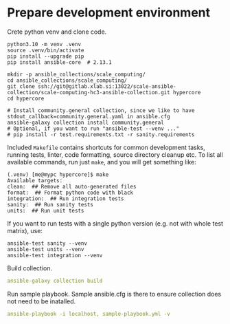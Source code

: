 # Prepare development environment

Crete python venv and clone code.

```
python3.10 -m venv .venv
source .venv/bin/activate
pip install --upgrade pip
pip install ansible-core  # 2.13.1

mkdir -p ansible_collections/scale_computing/
cd ansible_collections/scale_computing/
git clone ssh://git@gitlab.xlab.si:13022/scale-ansible-collection/scale-computing-hc3-ansible-collection.git hypercore
cd hypercore

# Install community.general collection, since we like to have stdout_callback=community.general.yaml in ansible.cfg
ansible-galaxy collection install community.general
# Optional, if you want to run "ansible-test --venv ..."
# pip install -r test.requirements.txt -r sanity.requirements
```

Included `Makefile` contains shortcuts for common development tasks,
running tests, linter, code formatting, source directory cleanup etc.
To list all available commands, run just `make`, and you will get something like:

```
(.venv) [me@mypc hypercore]$ make
Available targets:
clean:  ## Remove all auto-generated files
format:  ## Format python code with black
integration:  ## Run integration tests
sanity:  ## Run sanity tests
units:  ## Run unit tests
```

If you want to run tests with a single python version (e.g. not with whole test matrix), use:

```
ansible-test sanity --venv
ansible-test units --venv
ansible-test integration --venv
```

Build collection.

```yaml
ansible-galaxy collection build
```

Run sample playbook.
Sample ansible.cfg is there to ensure collection does not need to be inatalled.

```yaml
ansible-playbook -i localhost, sample-playbook.yml -v
```

